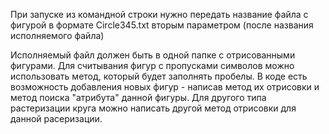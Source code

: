 При запуске из командной строки нужно передать название файла с фигурой в формате Circle345.txt вторым параметром (после названия исполняемого файла)

Исполняемый файл должен быть в одной папке с отрисованными фигурами.
Для считывания фигур с пропусками символов можно использовать метод, который будет заполнять пробелы.
В коде есть возможность добавления новых фигур - написав метод их отрисовки и метод поиска "атрибута" данной фигуры.
Для другого типа растеризации круга можно написать другой метод отрисовки для данной расеризации.
